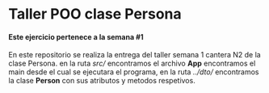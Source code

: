 <h1> Taller POO clase Persona</h1>

<h4>Este ejercicio pertenece a la semana #1</h4>
<p> En este repositorio se realiza la entrega del taller semana 1 cantera N2 
de la clase Persona.
en la ruta <em>src/</em> encontramos el archivo <strong> App</strong> encontramos el main desde el cual se
ejecutara el programa, en la ruta <em>../dto/</em> encontramos la clase <strong> Person</strong> con 
sus atributos y metodos respetivos. </p>
 


